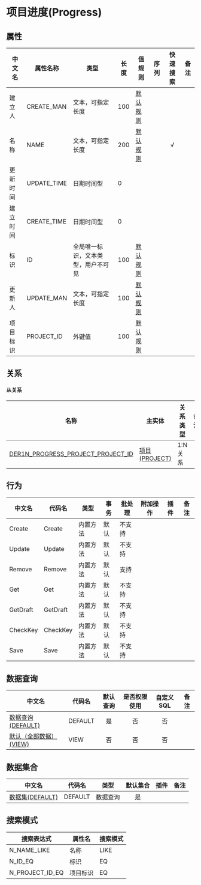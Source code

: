 # 项目进度(Progress)  <!-- {docsify-ignore-all} -->



## 属性
|    中文名 | 属性名称           | 类型     | 长度     |值规则   |  序列     | 快速搜索     |  备注  |
| --------   |------------| -----  | -----  | ----- | -----  | :---:   |  -------- |
|建立人|CREATE_MAN|文本，可指定长度|100|[默认规则](module/ProjMgmt/Progress/value_rule/Create_man#default)||||
|名称|NAME|文本，可指定长度|200|[默认规则](module/ProjMgmt/Progress/value_rule/Name#default)||√||
|更新时间|UPDATE_TIME|日期时间型|0|||||
|建立时间|CREATE_TIME|日期时间型|0|||||
|标识|ID|全局唯一标识，文本类型，用户不可见|100|[默认规则](module/ProjMgmt/Progress/value_rule/Id#default)||||
|更新人|UPDATE_MAN|文本，可指定长度|100|[默认规则](module/ProjMgmt/Progress/value_rule/Update_man#default)||||
|项目标识|PROJECT_ID|外键值|100|[默认规则](module/ProjMgmt/Progress/value_rule/Project_id#default)||||


## 关系
<!-- tabs:start -->


#### **从关系**
|  名称   | 主实体   | 关系类型   |    备注  |
| -------- |---------- |-----------|----- |
|[DER1N_PROGRESS_PROJECT_PROJECT_ID](der/DER1N_PROGRESS_PROJECT_PROJECT_ID)|[项目(PROJECT)](module/ProjMgmt/Project)|1:N关系||
<!-- tabs:end -->

## 行为
| 中文名    | 代码名    | 类型    | 事务   | 批处理   | 附加操作  | 插件    |  备注  |
| -------- |---------- |----------- |------------|----------|---------| ----- | ----- |
|Create|Create|内置方法|默认|不支持||||
|Update|Update|内置方法|默认|不支持||||
|Remove|Remove|内置方法|默认|支持||||
|Get|Get|内置方法|默认|不支持||||
|GetDraft|GetDraft|内置方法|默认|不支持||||
|CheckKey|CheckKey|内置方法|默认|不支持||||
|Save|Save|内置方法|默认|不支持||||




## 数据查询
| 中文名    | 代码名    | 默认查询 | 是否权限使用 | 自定义SQL |  备注|
| --------  | --------   | :---:  | :---:  | :---:  |----- |
|[数据查询(DEFAULT)](module/ProjMgmt/Progress/query/Default)|DEFAULT|是|否 |否 ||
|[默认（全部数据）(VIEW)](module/ProjMgmt/Progress/query/View)|VIEW|否|否 |否 ||


## 数据集合
| 中文名  | 代码名  | 类型 | 默认集合 |   插件|   备注|
| --------  | --------   | --------   | :---:   | ----- |----- |
|[数据集(DEFAULT)](module/ProjMgmt/Progress/dataset/Default)|DEFAULT|数据查询|是|||




## 搜索模式
|   搜索表达式   |    属性名    |    搜索模式        |
| -------- |------------|------------|
|N_NAME_LIKE|名称|LIKE|
|N_ID_EQ|标识|EQ|
|N_PROJECT_ID_EQ|项目标识|EQ|




